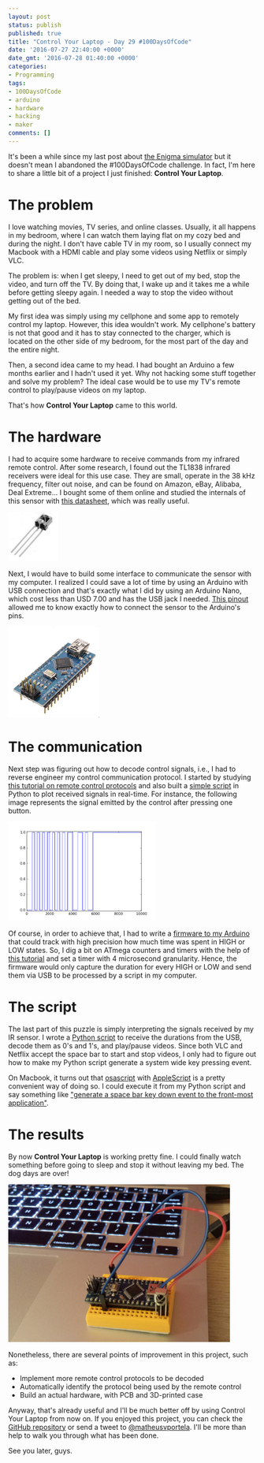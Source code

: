 ```yaml
---
layout: post
status: publish
published: true
title: "Control Your Laptop - Day 29 #100DaysOfCode"
date: '2016-07-27 22:40:00 +0000'
date_gmt: '2016-07-28 01:40:00 +0000'
categories:
- Programming
tags:
- 100DaysOfCode
- arduino
- hardware
- hacking
- maker
comments: []
---
```


It's been a while since my last post about [the Enigma simulator](day-21-habemus-enigma) but it doesn't mean I abandoned the #100DaysOfCode challenge. In fact, I'm here to share a little bit of a project I just finished: **Control Your Laptop**.

# The problem

I love watching movies, TV series, and online classes. Usually, it all happens in my bedroom, where I can watch them laying flat on my cozy bed and during the night. I don't have cable TV in my room, so I usually connect my Macbook with a HDMI cable and play some videos using Netflix or simply VLC.

The problem is: when I get sleepy, I need to get out of my bed, stop the video, and turn off the TV. By doing that, I wake up and it takes me a while before getting sleepy again. I needed a way to stop the video without getting out of the bed.

My first idea was simply using my cellphone and some app to remotely control my laptop. However, this idea wouldn't work. My cellphone's battery is not that good and it has to stay connected to the charger, which is located on the other side of my bedroom, for the most part of the day and the entire night.

Then, a second idea came to my head. I had bought an Arduino a few months earlier and I hadn't used it yet. Why not hacking some stuff together and solve my problem? The ideal case would be to use my TV's remote control to play/pause videos on my laptop.

That's how **Control Your Laptop** came to this world.

# The hardware

I had to acquire some hardware to receive commands from my infrared remote control. After some research, I found out the TL1838 infrared receivers were ideal for this use case. They are small, operate in the 38 kHz frequency, filter out noise, and can be found on Amazon, eBay, Alibaba, Deal Extreme... I bought some of them online and studied the internals of this sensor with [this datasheet](https://github.com/matheusportela/control-your-laptop/blob/master/references/Datasheet%20-%20TSOP1838.pdf), which was really useful.

<img src="/assets/images/tsop1838.jpg" style="width: 100px;">

Next, I would have to build some interface to communicate the sensor with my computer. I realized I could save a lot of time by using an Arduino with USB connection and that's exactly what I did by using an Arduino Nano, which cost less than USD 7.00 and has the USB jack I needed. [This pinout](https://github.com/matheusportela/control-your-laptop/blob/master/references/Arduino%20Nano%203.0%20-%20Pins.png) allowed me to know exactly how to connect the sensor to the Arduino's pins.

<img src="/assets/images/arduino_nano.jpg" style="width: 185px;">

# The communication

Next step was figuring out how to decode control signals, i.e., I had to reverse engineer my control communication protocol. I started by studying [this tutorial on remote control protocols](https://github.com/matheusportela/control-your-laptop/blob/master/references/Data%20Formats%20for%20IR%20Remote%20Control.pdf) and also built a [simple script](https://github.com/matheusportela/control-your-laptop/blob/master/scripts/plot_signal.py) in Python to plot received signals in real-time. For instance, the following image represents the signal emitted by the control after pressing one button.

<img src="/assets/images/remote_control_signal.png" style="width: 300px;">

Of course, in order to achieve that, I had to write a [firmware to my Arduino](https://github.com/matheusportela/control-your-laptop/tree/master/firmware) that could track with high precision how much time was spent in HIGH or LOW states. So, I dig a bit on ATmega counters and timers with the help of [this tutorial](http://sphinx.mythic-beasts.com/~markt/ATmega-timers.html) and set a timer with 4 microsecond granularity. Hence, the firmware would only capture the duration for every HIGH or LOW and send them via USB to be processed by a script in my computer.

# The script

The last part of this puzzle is simply interpreting the signals received by my IR sensor. I wrote a [Python script](https://github.com/matheusportela/control-your-laptop/blob/master/scripts/control_your_laptop.py) to receive the durations from the USB, decode them as 0's and 1's, and play/pause videos. Since both VLC and Netflix accept the space bar to start and stop videos, I only had to figure out how to make my Python script generate a system wide key pressing event.

On Macbook, it turns out that [osascript](http://ss64.com/osx/osascript.html) with [AppleScript](https://developer.apple.com/library/mac/documentation/AppleScript/Conceptual/AppleScriptX/AppleScriptX.html) is a pretty convenient way of doing so. I could execute it from my Python script and say something like ["generate a space bar key down event to the front-most application"](https://github.com/matheusportela/control-your-laptop/blob/master/scripts/control_your_laptop.py#L233).

# The results

By now **Control Your Laptop** is working pretty fine. I could finally watch something before going to sleep and stop it without leaving my bed. The dog days are over!

<img src="/assets/images/control_your_laptop.jpg" style="width: 450px;">

Nonetheless, there are several points of improvement in this project, such as:

- Implement more remote control protocols to be decoded
- Automatically identify the protocol being used by the remote control
- Build an actual hardware, with PCB and 3D-printed case

Anyway, that's already useful and I'll be much better off by using Control Your Laptop from now on. If you enjoyed this project, you can check the [GitHub repository](https://github.com/matheusportela/control-your-laptop/) or send a tweet to [@matheusvportela](https://twitter.com/matheusvportela). I'll be more than help to walk you through what has been done.

See you later, guys.
